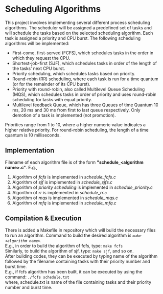 # Scheduling Algorithms 
This project involves implementing several different process scheduling algorithms. The scheduler will be assigned a predefined set of tasks and will schedule the tasks based on the selected scheduling algorithm. Each task is assigned a priority and CPU burst. The following scheduling algorithms will be implemented: 
* First-come, first-served (FCFS), which schedules tasks in the order in which they request the CPU. 
* Shortest-job-first (SJF), which schedules tasks in order of the length of the tasks’ next CPU burst. 
* Priority scheduling, which schedules tasks based on priority. 
* Round-robin (RR) scheduling, where each task is run for a time quantum (or for the remainder of its CPU burst). 
* Priority with round-robin, also called Multilevel Queue Scheduling (MQS), which schedules tasks in order of priority and uses round-robin scheduling for tasks with equal priority.
* Multilevel feedback Queue, which has three Queues of time Quantum 10 ms, 20 ms and 30 ms from first to last queue respectively. Only demotion of a task is implemented (not promotion).

Priorities range from 1 to 10, where a higher numeric value indicates a higher relative priority. For round-robin scheduling, the length of a time quantum is 10 milliseconds.
## Implementation
Filename of each algorithm file is of the form **"schedule_\<algorithm name\>.c"**.
E.g., 
1. Algorithm of _fcfs_ is implemented in _schedule_fcfs.c_
2. Algorithm of _sjf_ is implemented in _schedule_sjfs.c_
3. Algorithm of _priority scheduling_ is implemented in _schedule_priority.c_
4. Algorithm of _rr_ is implemented in _schedule_rr.c_
5. Algorithm of _mqs_ is implemented in _schedule_mqs.c_
6. Algorithm of _mfq_ is implemented in _schedule_mfq.c_
## Compilation & Execution
There is added a Makefile in repository which will build the necessary files to run an algorithm. Command to build the desired algorithm is *`make <algorithm name>`*. \
E.g., in order to build the algorithm of fcfs, type: `make fcfs`\
Similarly, to build the algorithm of sjf, type: `make sjf`, and so on.\
After building codes, they can be executed by typing name of the algorithm followed by the filename containing tasks with their priority number and burst time.\
E.g., if fcfs algorithm has been built, it can be executed by using the command: `./fcfs schedule.txt` \
where, schedule.txt is name of the file containing tasks and their priority number and burst time.
